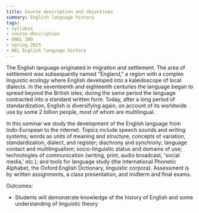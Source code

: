 ```yaml
---
title: Course description and objectives
summary: English language history
tags:
- syllabus
- course description
- ENGL 300
- spring 2025
- HEL English language history
---
```


The English language originated in migration and settlement.
The area of settlement was subsequently named "England," a region with a complex linguistic ecology where English developed into a kaleidoscope of local dialects.
In the seventeenth and eighteenth centuries the language began to spread beyond the British isles; during the same period the language contracted into a standard written form.
Today, after a long period of standardization, English is diversifying again, on account of its worldwide use by some 2 billion people, most of whom are multilingual.

In this seminar we study the development of the English language from Indo-European to the internet.
Topics include speech sounds and writing systems;
words as units of meaning and structure;
concepts of variation, standardization, dialect, and register;
diachrony and synchrony;
language contact and multilingualism;
socio-linguistic status and domains of use;
technologies of communication (writing, print, audio broadcast, 'social media,' etc.);
and tools for language study (the International Phonetic Alphabet, the Oxford English Dictionary, linguistic corpora).
Assessment is by written assignments, a class presentation, and midterm and final exams.

Outcomes:

- Students will demonstrate knowledge of the history of English and some understanding of linguistic theory
